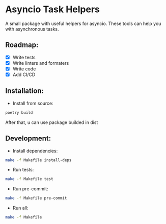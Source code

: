 # Asyncio Task Helpers

A small package with useful helpers for asyncio. These tools can help you with asynchronous tasks.


## Roadmap:

- [x] Write tests
- [x] Write linters and formaters
- [x] Write code
- [x] Add CI/CD

## Installation:

- Install from source:
```bash
poetry build
```
After that, u can use package builded in dist

## Development:

- Install dependencies:
```bash
make -f Makefile install-deps
```
- Run tests:
```bash
make -f Makefile test
```
- Run pre-commit:
```bash
make -f Makefile pre-commit
```
- Run all:
```bash
make -f Makefile
```
